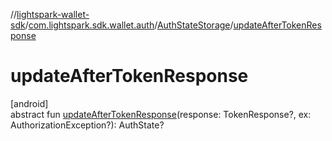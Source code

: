 //[lightspark-wallet-sdk](../../../index.md)/[com.lightspark.sdk.wallet.auth](../index.md)/[AuthStateStorage](index.md)/[updateAfterTokenResponse](update-after-token-response.md)

# updateAfterTokenResponse

[android]\
abstract fun [updateAfterTokenResponse](update-after-token-response.md)(response: TokenResponse?, ex: AuthorizationException?): AuthState?
